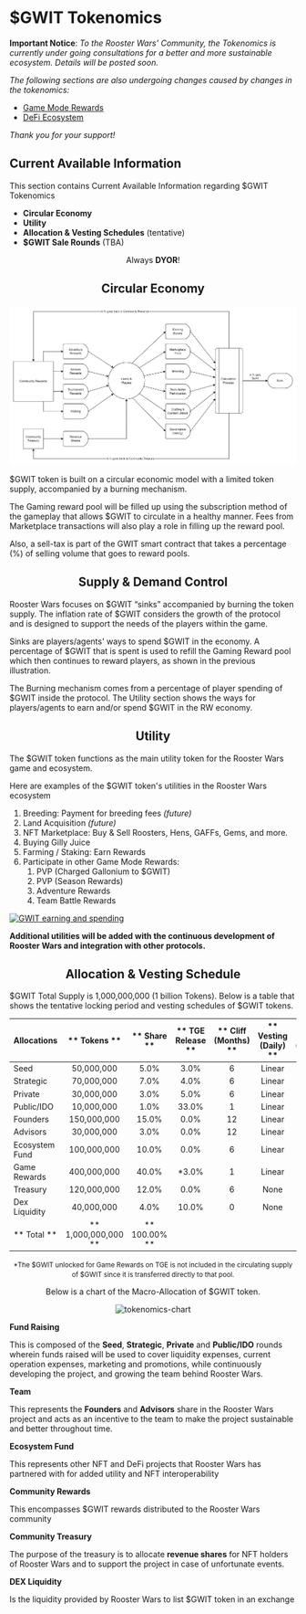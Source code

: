 # **$GWIT Tokenomics**

**Important Notice**: _To the Rooster Wars' Community, the Tokenomics is currently under going consultations for a better and more sustainable ecosystem. Details will be posted soon._

_The following sections are also undergoing changes caused by changes in the tokenomics:_

- [Game Mode Rewards](../gameplay/game-rewards/index.md)
- [DeFi Ecosystem](../defi/index.md)

_Thank you for your support!_

## **Current Available Information**

This section contains Current Available Information regarding $GWIT Tokenomics

- **Circular Economy**
- **Utility**
- **Allocation & Vesting Schedules** (tentative)
- **$GWIT Sale Rounds** (TBA)

<center>

Always **DYOR**!

## **Circular Economy**

<img src="../images/Circular-economy.png" alt="Economy" class="economy-banner">
</center>

$GWIT token is built on a circular economic model with a limited token supply, accompanied by a burning mechanism. 

The Gaming reward pool will be filled up using the subscription method of the gameplay that allows $GWIT to circulate in a healthy manner. Fees from Marketplace transactions will also play a role in filling up the reward pool. 

Also, a sell-tax is part of the GWIT smart contract that takes a percentage (%) of selling volume that goes to reward pools.

<center>

## **Supply & Demand Control**

</center>

Rooster Wars focuses on $GWIT “sinks” accompanied by burning the token supply. The inflation rate of $GWIT considers the growth of the protocol and is designed to support the needs of the players within the game. 

Sinks are players/agents' ways to spend $GWIT in the economy. A percentage of $GWIT that is spent is used to refill the Gaming Reward pool which then continues to reward players, as shown in the previous illustration. 

The Burning mechanism comes from a percentage of player spending of $GWIT inside the protocol. The Utility section shows the ways for players/agents to earn and/or spend $GWIT in the RW economy. 


<center>

## **Utility**

</center>

The $GWIT token functions as the main utility token for the Rooster Wars game and ecosystem.

Here are examples of the $GWIT token's utilities in the Rooster Wars ecosystem

1.  Breeding: Payment for breeding fees _(future)_
2.  Land Acquisition _(future)_
3.  NFT Marketplace: Buy & Sell Roosters, Hens, GAFFs, Gems, and more.
4.  Buying Gilly Juice
5.  Farming / Staking: Earn Rewards
6.  Participate in other Game Mode Rewards:
    1. PVP (Charged Gallonium to $GWIT)
    2. PVP (Season Rewards)
    3. Adventure Rewards
    4. Team Battle Rewards

<a href="../../images/GWIT_earn_spend.png" target="_blank"><img src="../../images/GWIT_earn_spend.png" alt="GWIT earning and spending" class="diagram"></a>

**Additional utilities will be added with the continuous development of Rooster Wars and integration with other protocols.**

<center>

## **Allocation & Vesting Schedule**

</center>

$GWIT Total Supply is 1,000,000,000 (1 billion Tokens). Below is a table that shows the tentative locking period and vesting schedules of $GWIT tokens. 

<center>

|        Allocations   |    **    Tokens **   | **    Share ** | **    TGE Release ** | **    Cliff (Months) ** | **    Vesting (Daily) ** | **    Period (Months) ** |
|--------------------|:--------------------:|:--------------:|:--------------------:|:-----------------------:|:------------------------:|:------------------------:|
|     Seed             |       50,000,000     |       5.0%     |          3.0%        |             6           |           Linear         |             12           |
|     Strategic        |       70,000,000     |       7.0%     |          4.0%        |             6           |           Linear         |             12           |
|     Private          |       30,000,000     |       3.0%     |          5.0%        |             6           |           Linear         |             12           |
|     Public/IDO       |       10,000,000     |       1.0%     |         33.0%        |             1           |           Linear         |             3            |
|     Founders  |      150,000,000     |      15.0%     |          0.0%        |            12           |           Linear         |             24           |
|     Advisors         |       30,000,000     |       3.0%     |          0.0%        |            12           |           Linear         |             24           |
|     Ecosystem Fund   |      100,000,000     |      10.0%     |          0.0%        |             6           |           Linear         |             30           |
|     Game Rewards     |      400,000,000     |      40.0%     |          *3.0%        |             1           |           Linear         |             80           |
|     Treasury         |      120,000,000     |      12.0%     |          0.0%        |             6           |            None          |             12           |
|     Dex Liquidity    |       40,000,000     |       4.0%     |         10.0%        |             0           |            None          |             12           |
|    **    Total **    | **  1,000,000,000 ** | **  100.00% ** |                      |                         |                          |                          |

<small> *The $GWIT unlocked for Game Rewards on TGE is not included in the circulating supply of $GWIT since it is transferred directly to that pool. </small> 

Below is a chart of the Macro-Allocation of $GWIT token.


<img src="../../images/tokenomics.png" alt="tokenomics-chart" class="tokenomics">
</center>

**Fund Raising**

This is composed of the **Seed**, **Strategic**, **Private** and **Public/IDO** rounds wherein funds raised will be used to cover liquidity expenses, current operation expenses, marketing and promotions, while continuously developing the project, and growing the team behind Rooster Wars.

**Team**

This represents the **Founders** and **Advisors** share in the Rooster Wars project and acts as an incentive to the team to make the project sustainable and better throughout time.

**Ecosystem Fund**

This represents other NFT and DeFi projects that Rooster Wars has partnered with for added utility and NFT interoperability

**Community Rewards**

This encompasses $GWIT rewards distributed to the Rooster Wars community

**Community Treasury**

The purpose of the treasury is to allocate **revenue shares** for NFT holders of Rooster Wars and to support the project in case of unfortunate events.

**DEX Liquidity**

Is the liquidity provided by Rooster Wars to list $GWIT token in an exchange

<!-- TOKENOMICS REVAMP: May 3,2022
## **Token Sale Rounds**

_“We aim to achieve a somewhat fair launch while trying to raise initial funding. Hence we narrowed down the price differences in each round.”_

</center>

### **Private Sale**

All Private Sale tokens will be transferred into a public wallet address upon contract deployment. The investors will be given 6% of the total supply of $GWIT tokens amounting to 60,000,000 $GWIT.

Vesting Schedule: 15% unlocked at TGE + Monthly vesting for 12 months

**How to Participate?**

- Minimum Investment: TBA

### **Presale 1**

10% of "Presale 1" tokens will be unlocked at TGE while the remaining 90% will be placed in a public wallet address and will be distributed to token owners in accordance with its vesting schedule: 10% TGE then Monthly for 6 months

The "Presale 1" amounts to 9% of the total supply of $GWIT tokens which is 90,000,000 $GWIT.

**How to Participate?**

- Minimum Investment: TBA
- Maximum Investment: TBA

### **Presale 2** (No Vesting Period)

"Presale 2" amounts to 1% of the total supply of $GWIT, which is 10,000,000 $GWIT, and will be unlocked on TGE.

**How to Participate?**

- Minimum Investment: None
- Maximum Investment: TBA
- Whitelisted Addresses

### **Initial DEX Offering (IDO)**

Starting price: TBA

<center>

## **Vesting Schedule**

Below is a table overview of the different vesting schedules based on $GWIT allocation.

| **Allocations** |     **Tokens**    |  **Share**  | **TGE Release** | **Cliff (Months)** | **Vesting** | **Period (Months)** |
|:---------------:|:-----------------:|:-----------:|:---------------:|:------------------:|:-----------:|:-------------------:|
| Pre-Seed        |     40,000,000    |     4.0%    |       3.0%      |         12         |    Linear   |          24         |
| Seed Round      |     80,000,000    |     8.0%    |       3.0%      |         12         |    Linear   |          24         |
| Strategic       |     50,000,000    |     5.0%    |       5.0%      |         12         |    Linear   |          18         |
| Pre-Public      |     10,000,000    |     1.0%    |      20.0%      |                    |    Linear   |          2          |
| Marketing       |     50,000,000    |     5.0%    |       5.0%      |          1         |    Linear   |          35         |
| Team            |    130,000,000    |    13.0%    |       0.0%      |         12         |    Linear   |          24         |
| Advisors        |     20,000,000    |     2.0%    |       0.0%      |         12         |    Linear   |          24         |
| Airdrop         |     20,000,000    |     2.0%    |       0.0%      |          1         |    Linear   |          4          |
| Farming         |    100,000,000    |    10.0%    |       0.0%      |                    |    Daily*   |                     |
| Game Rewards    |    400,000,000    |    40.0%    |      35.0%      |          1         |    Linear   |          20         |
| Treasury        |     70,000,000    |     7.0%    |       0.0%      |          6         |     None    |                     |
| Dex Liquidity   |     30,000,000    |     3.0%    |      100.0%     |                    |     None    |                     |
|    **Total**    | **1,000,000,000** | **100.00%** |                 |                    |             |                     |

_\*Farming Token release starts from 0.18% of Farming tokens on Day 1 then applies 0.005% deflator each day forward._

_Airdrop tokens may be used for future airdrop activities_

</center>

-->
